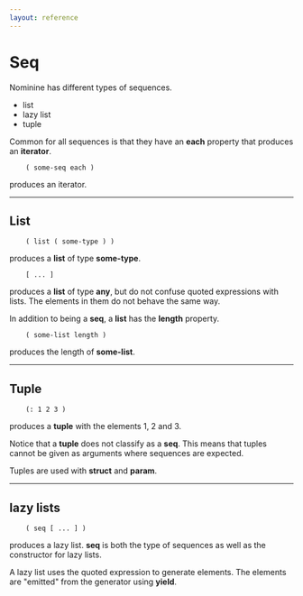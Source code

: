 ```yaml
---
layout: reference
---
```


Seq
===

Nominine has different types of sequences.
 - list
 - lazy list
 - tuple

Common for all sequences is that they have an **each** property that produces an **iterator**.

        ( some-seq each )

produces an iterator.

<hr>

List
----

        ( list ( some-type ) )

produces a **list** of type **some-type**.

        [ ... ]

produces a **list** of type **any**, but do not confuse quoted expressions with lists.
The elements in them do not behave the same way.

In addition to being a **seq**, a **list** has the **length** property.

        ( some-list length )

produces the length of **some-list**.

<hr>

Tuple
-----

        (: 1 2 3 )

produces a **tuple** with the elements 1, 2 and 3.

Notice that a **tuple** does not classify as a **seq**.
This means that tuples cannot be given as arguments where sequences are expected.

Tuples are used with **struct** and **param**.

<hr>

lazy lists
----------

        ( seq [ ... ] )

produces a lazy list.
**seq** is both the type of sequences as well as the constructor for lazy lists.

A lazy list uses the quoted expression to generate elements.
The elements are "emitted" from the generator using **yield**.


